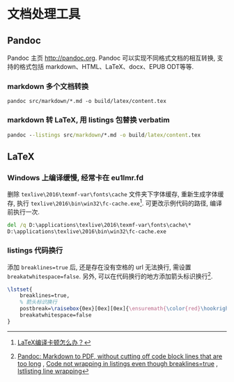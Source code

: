 # 文档处理工具

## Pandoc

Pandoc 主页 <http://pandoc.org>. Pandoc 可以实现不同格式文档的相互转换, 支持的格式包括 markdown、HTML、LaTeX、docx、EPUB ODT等等.

### markdown 多个文档转换

```
pandoc src/markdown/*.md -o build/latex/content.tex
```

### markdown 转 LaTeX, 用 listings 包替换 verbatim

```bat
pandoc --listings src/markdown/*.md -o build/latex/content.tex
```

## LaTeX

### Windows 上编译缓慢, 经常卡在 eu1lmr.fd

删除 `texlive\2016\texmf-var\fonts\cache` 文件夹下字体缓存, 重新生成字体缓存, 执行 `texlive\2016\bin\win32\fc-cache.exe`[^latexCompileSlowly]. 可更改示例代码的路径, 编译前执行一次.

```bat
del /q D:\applications\texlive\2016\texmf-var\fonts\cache\*
D:\applications\texlive\2016\bin\win32\fc-cache.exe
```

[^latexCompileSlowly]: [LaTeX编译卡顿怎么办？](https://www.zhihu.com/question/51999238/answer/135852542)

### listings 代码换行

添加 `breaklines=true` 后, 还是存在没有空格的 url 无法换行, 需设置 `breakatwhitespace=false`. 另外, 可以在代码换行的地方添加箭头标识换行[^pandocMarkdownToLatexCodeWrap].

```latex
\lstset{
    breaklines=true,
    % 箭头标识换行
    postbreak=\raisebox{0ex}[0ex][0ex]{\ensuremath{\color{red}\hookrightarrow\space}},
    breakatwhitespace=false
}
```

[^pandocMarkdownToLatexCodeWrap]: [Pandoc: Markdown to PDF, without cutting off code block lines that are too long](http://tex.stackexchange.com/questions/179926/pandoc-markdown-to-pdf-without-cutting-off-code-block-lines-that-are-too-long)
, [Code not wrapping in listings even though breaklines=true](http://tex.stackexchange.com/questions/174569/code-not-wrapping-in-listings-even-though-breaklines-true)
, [lstlisting line wrapping](http://tex.stackexchange.com/questions/116534/lstlisting-line-wrapping)


